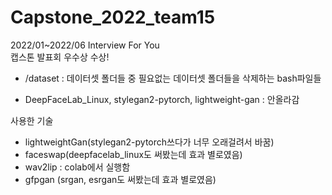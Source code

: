 # Capstone_2022_team15
2022/01~2022/06
Interview For You
<br>
캡스톤 발표회 우수상 수상!

- /dataset : 데이터셋 폴더들 중 필요없는 데이터셋 폴더들을 삭제하는 bash파일들

- DeepFaceLab_Linux, stylegan2-pytorch, lightweight-gan : 안올라감

사용한 기술
- lightweightGan(stylegan2-pytorch쓰다가 너무 오래걸려서 바꿈)
- faceswap(deepfacelab_linux도 써봤는데 효과 별로였음)
- wav2lip : colab에서 실행함
- gfpgan (srgan, esrgan도 써봤는데 효과 별로였음)
